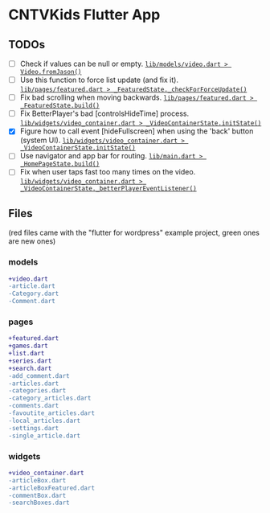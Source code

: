 # CNTVKids Flutter App

## TODOs
- [ ] Check if values can be null or empty. [`lib/models/video.dart > Video.fromJason()`](lib/models/video.dart#L31)
- [ ] Use this function to force list update (and fix it). [`lib/pages/featured.dart > _FeaturedState._checkForForceUpdate()`](lib/pages/featured.dart#L51)
- [ ] Fix bad scrolling when moving backwards. [`lib/pages/featured.dart > _FeaturedState.build()`](lib/pages/featured.dart#L181)
- [ ] Fix BetterPlayer's bad [controlsHideTime] process. [`lib/widgets/video_container.dart > _VideoContainerState.initState()`](lib/widgets/video_container.dart#L41)
- [x] Figure how to call event [hideFullscreen] when using the 'back' button (system UI). [`lib/widgets/video_container.dart > _VideoContainerState.initState()`](lib/widgets/video_container.dart#L45)
- [ ] Use navigator and app bar for routing. [`lib/main.dart > _HomePageState.build()`](lib/main.dart#L250)
- [ ] Fix when user taps fast too many times on the video. [`lib/widgets/video_container.dart > _VideoContainerState._betterPlayerEventListener()`](lib/widgets/video_container.dart#L87)

## Files
(red files came with the "flutter for wordpress" example project, green ones are new ones)

### models

``` diff
+video.dart
-article.dart
-Category.dart
-Comment.dart
```


### pages

``` diff
+featured.dart
+games.dart
+list.dart
+series.dart
+search.dart
-add_comment.dart
-articles.dart
-categories.dart
-category_articles.dart
-comments.dart
-favoutite_articles.dart
-local_articles.dart
-settings.dart
-single_article.dart
```


### widgets

``` diff
+video_container.dart
-articleBox.dart
-articleBoxFeatured.dart
-commentBox.dart
-searchBoxes.dart
```
